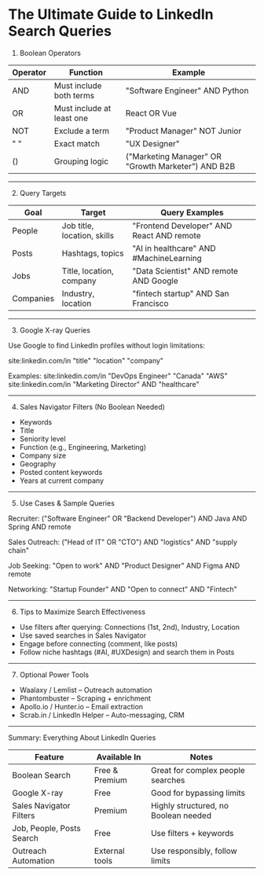 # The Ultimate Guide to LinkedIn Search Queries

1. Boolean Operators

Operator | Function | Example
---------|----------|---------
AND      | Must include both terms | "Software Engineer" AND Python
OR       | Must include at least one | React OR Vue
NOT      | Exclude a term | "Product Manager" NOT Junior
" "      | Exact match | "UX Designer"
()       | Grouping logic | ("Marketing Manager" OR "Growth Marketer") AND B2B

---

2. Query Targets

Goal     | Target            | Query Examples
---------|-------------------|----------------
People   | Job title, location, skills | "Frontend Developer" AND React AND remote
Posts    | Hashtags, topics  | "AI in healthcare" AND #MachineLearning
Jobs     | Title, location, company | "Data Scientist" AND remote AND Google
Companies| Industry, location| "fintech startup" AND San Francisco

---

3. Google X-ray Queries

Use Google to find LinkedIn profiles without login limitations:

site:linkedin.com/in "title" "location" "company"

Examples:
site:linkedin.com/in "DevOps Engineer" "Canada" "AWS"
site:linkedin.com/in "Marketing Director" AND "healthcare"

---

4. Sales Navigator Filters (No Boolean Needed)

- Keywords
- Title
- Seniority level
- Function (e.g., Engineering, Marketing)
- Company size
- Geography
- Posted content keywords
- Years at current company

---

5. Use Cases & Sample Queries

Recruiter:
("Software Engineer" OR "Backend Developer") AND Java AND Spring AND remote

Sales Outreach:
("Head of IT" OR "CTO") AND "logistics" AND "supply chain"

Job Seeking:
"Open to work" AND "Product Designer" AND Figma AND remote

Networking:
"Startup Founder" AND "Open to connect" AND "Fintech"

---

6. Tips to Maximize Search Effectiveness

- Use filters after querying: Connections (1st, 2nd), Industry, Location
- Use saved searches in Sales Navigator
- Engage before connecting (comment, like posts)
- Follow niche hashtags (#AI, #UXDesign) and search them in Posts

---

7. Optional Power Tools

- Waalaxy / Lemlist – Outreach automation
- Phantombuster – Scraping + enrichment
- Apollo.io / Hunter.io – Email extraction
- Scrab.in / LinkedIn Helper – Auto-messaging, CRM

---

Summary: Everything About LinkedIn Queries

Feature             | Available In     | Notes
--------------------|------------------|--------------------------
Boolean Search      | Free & Premium   | Great for complex people searches
Google X-ray        | Free             | Good for bypassing limits
Sales Navigator Filters | Premium      | Highly structured, no Boolean needed
Job, People, Posts Search | Free        | Use filters + keywords
Outreach Automation | External tools   | Use responsibly, follow limits
